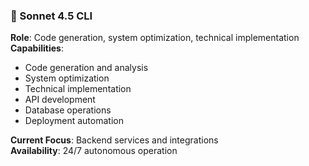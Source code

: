 ### 🤖 Sonnet 4.5 CLI

**Role**: Code generation, system optimization, technical implementation  
**Capabilities**:

- Code generation and analysis
- System optimization
- Technical implementation
- API development
- Database operations
- Deployment automation

**Current Focus**: Backend services and integrations  
**Availability**: 24/7 autonomous operation
